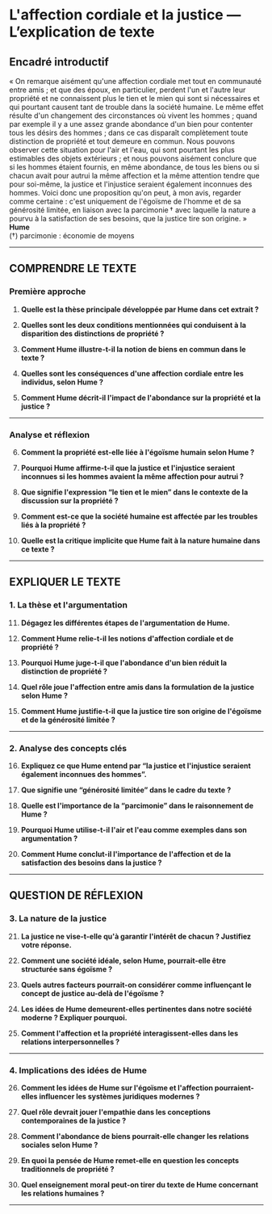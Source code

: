 # L'affection cordiale et la justice — L’explication de texte

## Encadré introductif
« On remarque aisément qu'une affection cordiale met tout en communauté entre amis ; et que des époux, en particulier, perdent l'un et l'autre leur propriété et ne connaissent plus le tien et le mien qui sont si nécessaires et qui pourtant causent tant de trouble dans la société humaine. Le même effet résulte d'un changement des circonstances où vivent les hommes ; quand par exemple il y a une assez grande abondance d'un bien pour contenter tous les désirs des hommes ; dans ce cas disparaît complètement toute distinction de propriété et tout demeure en commun. Nous pouvons observer cette situation pour l'air et l'eau, qui sont pourtant les plus estimables des objets extérieurs ; et nous pouvons aisément conclure que si les hommes étaient fournis, en même abondance, de tous les biens ou si chacun avait pour autrui la même affection et la même attention tendre que pour soi-même, la justice et l'injustice seraient également inconnues des hommes. Voici donc une proposition qu'on peut, à mon avis, regarder comme certaine : c'est uniquement de l'égoïsme de l'homme et de sa générosité limitée, en liaison avec la parcimonie † avec laquelle la nature a pourvu à la satisfaction de ses besoins, que la justice tire son origine. »  
**Hume**  
(†) parcimonie : économie de moyens

---

## COMPRENDRE LE TEXTE

### Première approche

1. **Quelle est la thèse principale développée par Hume dans cet extrait ?**

2. **Quelles sont les deux conditions mentionnées qui conduisent à la disparition des distinctions de propriété ?**

3. **Comment Hume illustre-t-il la notion de biens en commun dans le texte ?**

4. **Quelles sont les conséquences d'une affection cordiale entre les individus, selon Hume ?**

5. **Comment Hume décrit-il l'impact de l'abondance sur la propriété et la justice ?**

---

### Analyse et réflexion

6. **Comment la propriété est-elle liée à l'égoïsme humain selon Hume ?**

7. **Pourquoi Hume affirme-t-il que la justice et l'injustice seraient inconnues si les hommes avaient la même affection pour autrui ?**

8. **Que signifie l'expression “le tien et le mien” dans le contexte de la discussion sur la propriété ?**

9. **Comment est-ce que la société humaine est affectée par les troubles liés à la propriété ?**

10. **Quelle est la critique implicite que Hume fait à la nature humaine dans ce texte ?**

---

## EXPLIQUER LE TEXTE

### 1. La thèse et l'argumentation

11. **Dégagez les différentes étapes de l'argumentation de Hume.**

12. **Comment Hume relie-t-il les notions d'affection cordiale et de propriété ?**

13. **Pourquoi Hume juge-t-il que l'abondance d'un bien réduit la distinction de propriété ?**

14. **Quel rôle joue l'affection entre amis dans la formulation de la justice selon Hume ?**

15. **Comment Hume justifie-t-il que la justice tire son origine de l'égoïsme et de la générosité limitée ?**

---

### 2. Analyse des concepts clés

16. **Expliquez ce que Hume entend par “la justice et l'injustice seraient également inconnues des hommes”.**

17. **Que signifie une “générosité limitée” dans le cadre du texte ?**

18. **Quelle est l'importance de la “parcimonie” dans le raisonnement de Hume ?**

19. **Pourquoi Hume utilise-t-il l'air et l'eau comme exemples dans son argumentation ?**

20. **Comment Hume conclut-il l'importance de l'affection et de la satisfaction des besoins dans la justice ?**

---

## QUESTION DE RÉFLEXION

### 3. La nature de la justice

21. **La justice ne vise-t-elle qu'à garantir l'intérêt de chacun ? Justifiez votre réponse.**

22. **Comment une société idéale, selon Hume, pourrait-elle être structurée sans égoïsme ?**

23. **Quels autres facteurs pourrait-on considérer comme influençant le concept de justice au-delà de l'égoïsme ?**

24. **Les idées de Hume demeurent-elles pertinentes dans notre société moderne ? Expliquer pourquoi.**

25. **Comment l'affection et la propriété interagissent-elles dans les relations interpersonnelles ?**

---

### 4. Implications des idées de Hume

26. **Comment les idées de Hume sur l'égoïsme et l'affection pourraient-elles influencer les systèmes juridiques modernes ?**

27. **Quel rôle devrait jouer l'empathie dans les conceptions contemporaines de la justice ?**

28. **Comment l'abondance de biens pourrait-elle changer les relations sociales selon Hume ?**

29. **En quoi la pensée de Hume remet-elle en question les concepts traditionnels de propriété ?**

30. **Quel enseignement moral peut-on tirer du texte de Hume concernant les relations humaines ?**

---